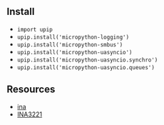 ## Install

- `import upip`
- `upip.install('micropython-logging')`
- `upip.install('micropython-smbus')`
- `upip.install('micropython-uasyncio')`
- `upip.install('micropython-uasyncio.synchro')`
- `upip.install('micropython-uasyncio.queues')`

## Resources

- [ina](https://github.com/chrisb2/pyb_ina219)
- [INA3221](https://github.com/switchdoclabs/SDL_Pi_INA3221)
